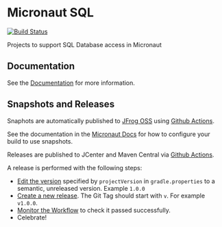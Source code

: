 # Micronaut SQL

[![Build Status](https://github.com/micronaut-projects/micronaut-sql/workflows/Java%20CI/badge.svg)](https://github.com/micronaut-projects/micronaut-sql/actions)

Projects to support SQL Database access in Micronaut

## Documentation

See the [Documentation](https://micronaut-projects.github.io/micronaut-sql/latest/guide) for more information.

## Snapshots and Releases

Snaphots are automatically published to [JFrog OSS](https://oss.jfrog.org/artifactory/oss-snapshot-local/) using [Github Actions](https://github.com/micronaut-projects/micronaut-sql/actions).

See the documentation in the [Micronaut Docs](https://docs.micronaut.io/latest/guide/index.html#usingsnapshots) for how to configure your build to use snapshots.

Releases are published to JCenter and Maven Central via [Github Actions](https://github.com/micronaut-projects/micronaut-sql/actions).

A release is performed with the following steps:

* [Edit the version](https://github.com/micronaut-projects/micronaut-sql/edit/master/gradle.properties) specified by `projectVersion` in `gradle.properties` to a semantic, unreleased version. Example `1.0.0`
* [Create a new release](https://github.com/micronaut-projects/micronaut-sql/releases/new). The Git Tag should start with `v`. For example `v1.0.0`.
* [Monitor the Workflow](https://github.com/micronaut-projects/micronaut-sql/actions?query=workflow%3ARelease) to check it passed successfully.
* Celebrate!



